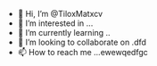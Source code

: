 - 👋 Hi, I’m @TiloxMatxcv
- 👀 I’m interested in ...
- 🌱 I’m currently learning ..
- 💞️ I’m looking to collaborate on .dfd
- 📫 How to reach me ...ewewqedfgc

<!---k
TiloxMat/TiloxMat is a ✨ special ✨ repository because its `README.md` (this file) appears on your GitHub profile.
You can click the Preview link to take a look at your changes.
--->
